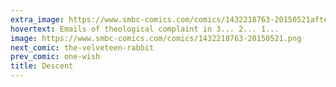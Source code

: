 ```yaml
---
extra_image: https://www.smbc-comics.com/comics/1432218763-20150521after.png
hovertext: Emails of theological complaint in 3... 2... 1...
image: https://www.smbc-comics.com/comics/1432218763-20150521.png
next_comic: the-velveteen-rabbit
prev_comic: one-wish
title: Descent
---
```


